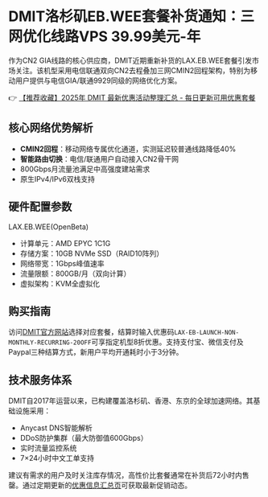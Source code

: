 # DMIT洛杉矶EB.WEE套餐补货通知：三网优化线路VPS 39.99美元-年

作为CN2 GIA线路的核心供应商，DMIT近期重新补货的LAX.EB.WEE套餐引发市场关注。该机型采用电信联通双向CN2去程叠加三网CMIN2回程架构，特别为移动用户提供与电信GIA/联通9929同级的网络优化方案。

👉 [【推荐收藏】2025年 DMIT 最新优惠活动整理汇总 - 每日更新可用优惠套餐](https://bit.ly/dmit_coupon)

## 核心网络优势解析
- **CMIN2回程**：移动网络专属优化通道，实测延迟较普通线路降低40%
- **智能路由切换**：电信/联通用户自动接入CN2骨干网
- 800Gbps月流量池满足中高强度建站需求
- 原生IPv4/IPv6双栈支持

## 硬件配置参数
LAX.EB.WEE(OpenBeta)
- 计算单元：AMD EPYC 1C1G
- 存储方案：10GB NVMe SSD（RAID10阵列）
- 网络带宽：1Gbps峰值速率
- 流量限额：800GB/月（双向计算）
- 虚拟架构：KVM全虚拟化

## 购买指南
访问[DMIT官方网站](https://bit.ly/dmit_coupon)选择对应套餐，结算时输入优惠码`LAX-EB-LAUNCH-NON-MONTHLY-RECURRING-20OFF`可享指定机型8折优惠。支持支付宝、微信支付及Paypal三种结算方式，新用户平均开通耗时小于3分钟。

## 技术服务体系
DMIT自2017年运营以来，已构建覆盖洛杉矶、香港、东京的全球加速网络。其基础设施采用：
- Anycast DNS智能解析
- DDoS防护集群（最大防御值600Gbps）
- 实时流量监控系统
- 7×24小时中文工单支持

建议有需求的用户及时关注库存情况，高性价比套餐通常在补货后72小时内售罄。通过定期更新的[优惠信息汇总页](https://bit.ly/dmit_coupon)可获取最新促销动态。
